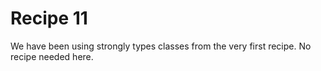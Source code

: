 # Recipe 11
We have been using strongly types classes from the very first recipe.  No recipe needed here.